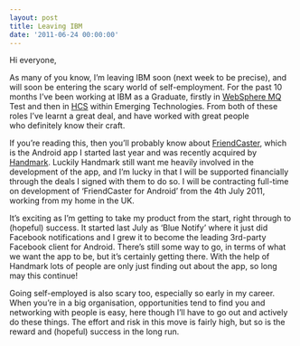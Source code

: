 ```yaml
---
layout: post
title: Leaving IBM
date: '2011-06-24 00:00:00'
---
```


<p>Hi everyone,</p>

<p>As many of you know, I&#8217;m leaving IBM soon (next week to be precise), and will soon be entering the scary world of self-employment. For the past 10 months I&#8217;ve been working at IBM as a Graduate, firstly in <a href="http://www-01.ibm.com/software/integration/wmq/">WebSphere MQ</a> Test and then in <a href="http://www-03.ibm.com/able/europe/">HCS</a> within Emerging Technologies. From both of these roles I&#8217;ve learnt a great deal, and have worked with great people who definitely know their craft.</p>

<p>If you&#8217;re reading this, then you&#8217;ll probably know about <a href="http://www.handmark.com/applications/friendcaster/">FriendCaster</a>, which is the Android app I started last year and was recently acquired by <a href="http://www.handmark.com/company/about/">Handmark</a>. Luckily Handmark still want me heavily involved in the development of the app, and I&#8217;m lucky in that I will be supported financially through the deals I signed with them to do so. I will be contracting full-time on development of &#8216;FriendCaster for Android&#8217; from the 4th July 2011, working from my home in the UK.</p>

<p>It&#8217;s exciting as I&#8217;m getting to take my product from the start, right through to (hopeful) success. It started last July as &#8216;Blue Notify&#8217; where it just did Facebook notifications and I grew it to become the leading 3rd-party Facebook client for Android. There&#8217;s still some way to go, in terms of what we want the app to be, but it&#8217;s certainly getting there. With the help of Handmark lots of people are only just finding out about the app, so long may this continue!</p>

<p>Going self-employed is also scary too, especially so early in my career. When you&#8217;re in a big organisation, opportunities tend to find you and networking with people is easy, here though I&#8217;ll have to go out and actively do these things. The effort and risk in this move is fairly high, but so is the reward and (hopeful) success in the long run.</p>

